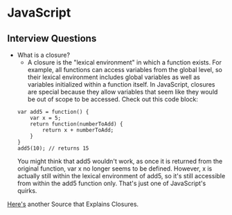 # JavaScript

## Interview Questions

* What is a closure?
	* A closure is the "lexical environment" in which a function exists. For example, all functions can access variables from the global level, so their lexical environment includes global variables as well as variables initialized within a function itself. In JavaScript, closures are special because they allow variables that seem like they would be out of scope to be accessed. Check out this code block:
	```
	var add5 = function() {
		var x = 5;
		return function(numberToAdd) {
			return x + numberToAdd;
		}
	}
	add5(10); // returns 15
	```
	You might think that add5 wouldn't work, as once it is returned from the original function, var x no longer seems to be defined. However, x is actually still within the lexical environment of add5, so it's still accessible from within the add5 function only. That's just one of JavaScript's quirks.
	
[Here's](https://developer.mozilla.org/en-US/docs/Web/JavaScript/Closures) another Source that Explains Closures.
